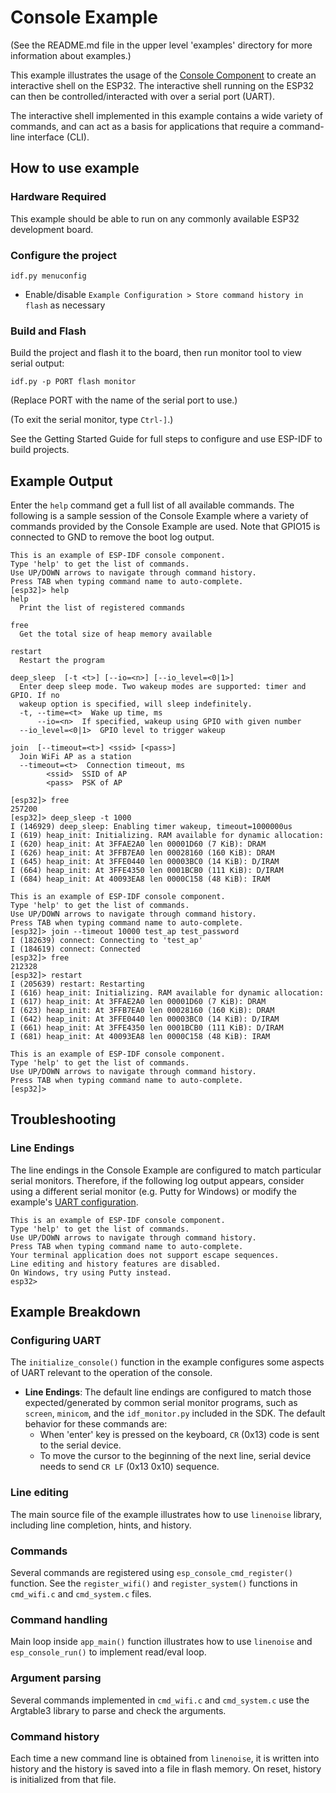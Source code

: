 # Console Example

(See the README.md file in the upper level 'examples' directory for more information about examples.)

This example illustrates the usage of the [Console Component](https://docs.espressif.com/projects/esp-idf/en/latest/api-guides/console.html#console) to create an interactive shell on the ESP32. The interactive shell running on the ESP32 can then be controlled/interacted with over a serial port (UART).

The interactive shell implemented in this example contains a wide variety of commands, and can act as a basis for applications that require a command-line interface (CLI).

## How to use example

### Hardware Required

This example should be able to run on any commonly available ESP32 development board.

### Configure the project

```
idf.py menuconfig
```

* Enable/disable `Example Configuration > Store command history in flash` as necessary

### Build and Flash

Build the project and flash it to the board, then run monitor tool to view serial output:

```
idf.py -p PORT flash monitor
```

(Replace PORT with the name of the serial port to use.)

(To exit the serial monitor, type ``Ctrl-]``.)

See the Getting Started Guide for full steps to configure and use ESP-IDF to build projects.

## Example Output

Enter the `help` command get a full list of all available commands. The following is a sample session of the Console Example where a variety of commands provided by the Console Example are used. Note that GPIO15 is connected to GND to remove the boot log output. 

```
This is an example of ESP-IDF console component.
Type 'help' to get the list of commands.
Use UP/DOWN arrows to navigate through command history.
Press TAB when typing command name to auto-complete.
[esp32]> help
help 
  Print the list of registered commands

free 
  Get the total size of heap memory available

restart 
  Restart the program

deep_sleep  [-t <t>] [--io=<n>] [--io_level=<0|1>]
  Enter deep sleep mode. Two wakeup modes are supported: timer and GPIO. If no
  wakeup option is specified, will sleep indefinitely.
  -t, --time=<t>  Wake up time, ms
      --io=<n>  If specified, wakeup using GPIO with given number
  --io_level=<0|1>  GPIO level to trigger wakeup

join  [--timeout=<t>] <ssid> [<pass>]
  Join WiFi AP as a station
  --timeout=<t>  Connection timeout, ms
        <ssid>  SSID of AP
        <pass>  PSK of AP

[esp32]> free
257200
[esp32]> deep_sleep -t 1000
I (146929) deep_sleep: Enabling timer wakeup, timeout=1000000us
I (619) heap_init: Initializing. RAM available for dynamic allocation:
I (620) heap_init: At 3FFAE2A0 len 00001D60 (7 KiB): DRAM
I (626) heap_init: At 3FFB7EA0 len 00028160 (160 KiB): DRAM
I (645) heap_init: At 3FFE0440 len 00003BC0 (14 KiB): D/IRAM
I (664) heap_init: At 3FFE4350 len 0001BCB0 (111 KiB): D/IRAM
I (684) heap_init: At 40093EA8 len 0000C158 (48 KiB): IRAM

This is an example of ESP-IDF console component.
Type 'help' to get the list of commands.
Use UP/DOWN arrows to navigate through command history.
Press TAB when typing command name to auto-complete.
[esp32]> join --timeout 10000 test_ap test_password
I (182639) connect: Connecting to 'test_ap'
I (184619) connect: Connected
[esp32]> free
212328
[esp32]> restart
I (205639) restart: Restarting
I (616) heap_init: Initializing. RAM available for dynamic allocation:
I (617) heap_init: At 3FFAE2A0 len 00001D60 (7 KiB): DRAM
I (623) heap_init: At 3FFB7EA0 len 00028160 (160 KiB): DRAM
I (642) heap_init: At 3FFE0440 len 00003BC0 (14 KiB): D/IRAM
I (661) heap_init: At 3FFE4350 len 0001BCB0 (111 KiB): D/IRAM
I (681) heap_init: At 40093EA8 len 0000C158 (48 KiB): IRAM

This is an example of ESP-IDF console component.
Type 'help' to get the list of commands.
Use UP/DOWN arrows to navigate through command history.
Press TAB when typing command name to auto-complete.
[esp32]> 

```

## Troubleshooting

### Line Endings

The line endings in the Console Example are configured to match particular serial monitors. Therefore, if the following log output appears, consider using a different serial monitor (e.g. Putty for Windows) or modify the example's [UART configuration](#Configuring-UART-and-VFS).

```
This is an example of ESP-IDF console component.
Type 'help' to get the list of commands.
Use UP/DOWN arrows to navigate through command history.
Press TAB when typing command name to auto-complete.
Your terminal application does not support escape sequences.
Line editing and history features are disabled.
On Windows, try using Putty instead.
esp32>
```

## Example Breakdown

### Configuring UART

The ``initialize_console()`` function in the example configures some aspects of UART relevant to the operation of the console. 

- **Line Endings**: The default line endings are configured to match those expected/generated by common serial monitor programs, such as `screen`, `minicom`, and the `idf_monitor.py` included in the SDK. The default behavior for these commands are:
    - When 'enter' key is pressed on the keyboard, `CR` (0x13) code is sent to the serial device.
    - To move the cursor to the beginning of the next line, serial device needs to send `CR LF` (0x13 0x10) sequence.

### Line editing

The main source file of the example illustrates how to use `linenoise` library, including line completion, hints, and history.

### Commands

Several commands are registered using `esp_console_cmd_register()` function. See the `register_wifi()` and `register_system()` functions in `cmd_wifi.c` and `cmd_system.c` files.

### Command handling

Main loop inside `app_main()` function illustrates how to use `linenoise` and `esp_console_run()` to implement read/eval loop.

### Argument parsing

Several commands implemented in `cmd_wifi.c` and `cmd_system.c` use the Argtable3 library to parse and check the arguments.

### Command history

Each time a new command line is obtained from `linenoise`, it is written into history and the history is saved into a file in flash memory. On reset, history is initialized from that file.
